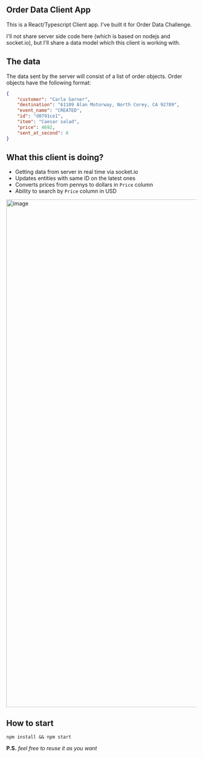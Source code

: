 ## Order Data Client App

This is a React/Typescript Client app. I've built it for Order Data Challenge. 

I'll not share server side code here (which is based on nodejs and socket.io), but I'll share a data model which this client is working with.

## The data

The data sent by the server will consist of a list of order objects. Order objects have the following format:

```json
{
    "customer": "Carla Garner",
    "destination": "61109 Alan Motorway, North Corey, CA 92789",
    "event_name": "CREATED",
    "id": "d0791ce1",
    "item": "Caesar salad",
    "price": 4692,
    "sent_at_second": 6
}
```

## What this client is doing?

* Getting data from server in real time via socket.io
* Updates entities with same ID on the latest ones
* Converts prices from pennys to dollars in `Price` column
* Ability to search by `Price` column in USD

<img width="1345" alt="image" src="https://user-images.githubusercontent.com/3235047/177207440-1d191fa0-343f-42c3-9c24-fa3606c5a650.png">

## How to start

`npm install && npm start`


**P.S.** _feel free to reuse it as you want_
